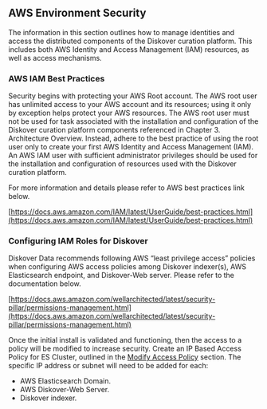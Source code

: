 ## AWS Environment Security

The information in this section outlines how to manage identities and access the distributed components of the Diskover curation platform. This includes both AWS Identity and Access Management (IAM) resources, as well as access mechanisms.

### AWS IAM Best Practices

Security begins with protecting your AWS Root account. The AWS root user has unlimited access to your AWS account and its resources; using it only by exception helps protect your AWS resources. The AWS root user must not be used for task associated with the installation and configuration of the Diskover curation platform components referenced in Chapter 3. Architecture Overview. Instead, adhere to the best practice of using the root user only to create your first AWS Identity and Access Management (IAM). An AWS IAM user with sufficient administrator privileges should be used for the installation and configuration of resources used with the Diskover curation platform.

For more information and details please refer to AWS best practices link below.

[https://docs.aws.amazon.com/IAM/latest/UserGuide/best-practices.html](https://docs.aws.amazon.com/IAM/latest/UserGuide/best-practices.html)

### Configuring IAM Roles for Diskover

Diskover Data recommends following AWS “least privilege access” policies when configuring AWS access policies among Diskover indexer(s), AWS Elasticsearch endpoint, and Diskover-Web server. Please refer to the documentation below.

[https://docs.aws.amazon.com/wellarchitected/latest/security-pillar/permissions-management.html](https://docs.aws.amazon.com/wellarchitected/latest/security-pillar/permissions-management.html)

Once the initial install is validated and functioning, then the access to a policy will be modified to increase security. Create an IP Based Access Policy for ES Cluster, outlined in the [Modify Access Policy](#modify_access_policy) section. The specific IP address or subnet will need to be added for each:

- AWS Elasticsearch Domain.
- AWS Diskover-Web Server.
- Diskover indexer.
